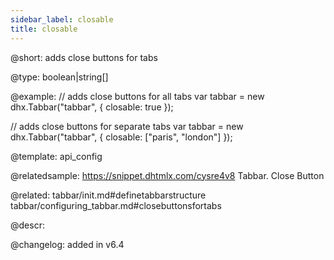 ```yaml
---
sidebar_label: closable
title: closable
---          
```


@short: adds close buttons for tabs





@type: boolean|string[]

@example: 
// adds close buttons for all tabs
var tabbar = new dhx.Tabbar("tabbar", {
	closable: true
});

// adds close buttons for separate tabs
var tabbar = new dhx.Tabbar("tabbar", {
	closable: ["paris", "london"]
});

@template:	api_config

@relatedsample: https://snippet.dhtmlx.com/cysre4v8	Tabbar. Close Button

@related: 
tabbar/init.md#definetabbarstructure
tabbar/configuring_tabbar.md#closebuttonsfortabs

@descr: 

@changelog: added in v6.4

